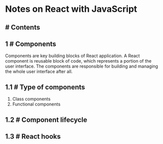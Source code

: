# Notes on React with JavaScript

## # Contents

## 1 # Components
Components are key building blocks of React application. A React component is reusable block of code, which represents a portion of the user interface. The components are responsible for building and managing the whole user interface after all.

## 1.1 # Type of components
1. Class components
2. Functional components

## 1.2 # Component lifecycle

## 1.3 # React hooks
